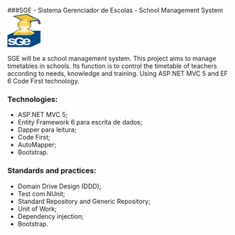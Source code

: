 ###SGE - Sistema Gerenciador de Escolas - School Management System
<img src="https://github.com/EvertonAlmeida/ProjetoEnsalamento/blob/master/EA.ProjetoEnsalamento.Preesentation.MVC/Content/Images/sge_inlogo.png" width="75" height="75" />

SGE will be a school management system. This project aims to manage timetables in schools. Its function is to control the timetable of teachers according to needs, knowledge and training. Using ASP.NET MVC 5 and EF 6 Code First technology.

### Technologies:

* ASP.NET MVC 5;
* Entity Framework 6 para escrita de dados;
* Dapper para leitura;
* Code First;
* AutoMapper;
* Bootstrap.

### Standards and practices:

* Domain Drive Design (DDD);
* Test com NUnit;
* Standard Repository and Generic Repository;
* Unit of Work;
* Dependency injection;
* Bootstrap.
